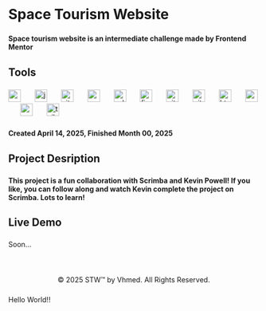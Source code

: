 <br clear="both">

<h1 align="left">Space Tourism Website</h1>

###

<h4 align="left">Space tourism website is an intermediate challenge made by Frontend Mentor</h4>

###

<h2 align="left">Tools</h2>

###

<div align="left">
  <img src="https://skillicons.dev/icons?i=react" height="25" alt="react logo"  />
  <img width="20" />
  <img src="https://skillicons.dev/icons?i=js" height="25" alt="javascript logo"  />
  <img width="20" />
  <img src="https://skillicons.dev/icons?i=vite" height="25" alt="vite logo"  />
  <img width="20" />
  <img src="https://cdn.jsdelivr.net/gh/devicons/devicon/icons/css3/css3-original.svg" height="25" alt="css3 logo"  />
  <img width="20" />
  <img src="https://cdn.jsdelivr.net/gh/devicons/devicon/icons/eslint/eslint-original.svg" height="25" alt="eslint logo"  />
  <img width="20" />
  <img src="https://cdn.jsdelivr.net/gh/devicons/devicon/icons/figma/figma-original.svg" height="25" alt="figma logo"  />
  <img width="20" />
  <img src="https://cdn.jsdelivr.net/gh/devicons/devicon/icons/git/git-plain.svg" height="25" alt="git logo"  />
  <img width="20" />
  <img src="https://cdn.jsdelivr.net/gh/devicons/devicon/icons/github/github-original.svg" height="25" alt="github logo"  />
  <img width="20" />
  <img src="https://cdn.jsdelivr.net/gh/devicons/devicon/icons/html5/html5-original.svg" height="25" alt="html5 logo"  />
  <img width="20" />
  <img src="https://cdn.jsdelivr.net/gh/devicons/devicon/icons/vscode/vscode-original.svg" height="25" alt="vscode logo"  />
  <img width="20" />
  <img src="https://cdn.simpleicons.org/npm/CB3837" height="25" alt="npm logo"  />
  <img width="20" />
  <img src="https://skillicons.dev/icons?i=tailwind" height="25" alt="tailwindcss logo"  />
</div>

###

<h4 align="left">Created ‎April ‎14, ‎2025, Finished Month 00, 2025</h4>

###

<h2 align="left">Project Desription</h2>

###

<h4 align="left">This project is a fun collaboration with Scrimba and Kevin Powell! If you like, you can follow along and watch Kevin complete the project on Scrimba. Lots to learn!</h4>

###

<h2 align="left">Live Demo</h2>

###

<p align="left">Soon...</p>

###

<br clear="both">

<p align="center">© 2025 STW™ by Vhmed. All Rights Reserved.</p>

###

<p align="left">Hello World!!</p>

###
